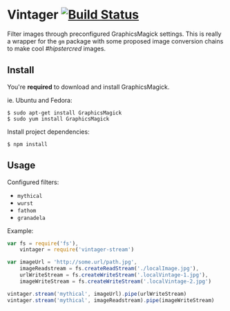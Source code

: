 # Vintager [![Build Status](https://travis-ci.org/loklaan/vintager.svg)](https://travis-ci.org/loklaan/vintager)

Filter images through preconfigured GraphicsMagick settings. This is really a wrapper for the `gm` package with some proposed image conversion chains to make cool *#hipstercred* images.

## Install

You're **required** to download and install GraphicsMagick.

ie. Ubuntu and Fedora:
```shell
$ sudo apt-get install GraphicsMagick
$ sudo yum install GraphicsMagick
```

Install project dependencies:
```shell
$ npm install
```

## Usage

Configured filters:
* `mythical`
* `wurst`
* `fathom`
* `granadela`

Example:
```javascript
var fs = require('fs'),
    vintager = require('vintager-stream')

var imageUrl = 'http://some.url/path.jpg',
    imageReadstream = fs.createReadStream('./localImage.jpg'),
    urlWriteStream = fs.createWriteStream('.localVintage-1.jpg'),
    imageWriteStream = fs.createWriteStream('.localVintage-2.jpg')

vintager.stream('mythical', imageUrl).pipe(urlWriteStream)
vintager.stream('mythical', imageReadstream).pipe(imageWriteStream)
```